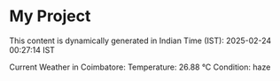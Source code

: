 # My Project

This content is dynamically generated in Indian Time (IST): 2025-02-24 00:27:14 IST


Current Weather in Coimbatore:
Temperature: 26.88 °C
Condition: haze
